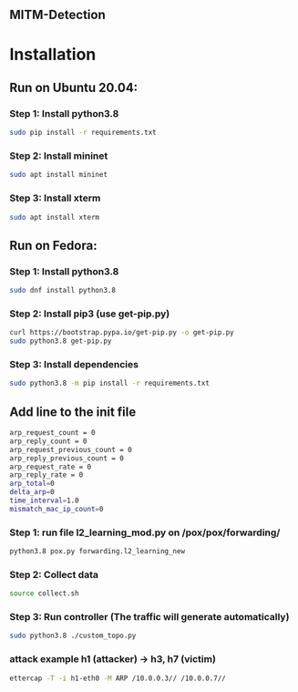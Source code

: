 ## MITM-Detection

# Installation

## Run on Ubuntu 20.04:
### Step 1: Install python3.8
```bash
sudo pip install -r requirements.txt
```

### Step 2: Install mininet
```bash
sudo apt install mininet
```

### Step 3: Install xterm
```bash
sudo apt install xterm
```

## Run on Fedora:

### Step 1: Install python3.8

```bash
sudo dnf install python3.8
```

### Step 2: Install pip3 (use get-pip.py)

```bash
curl https://bootstrap.pypa.io/get-pip.py -o get-pip.py
sudo python3.8 get-pip.py
```

### Step 3: Install dependencies

```bash
sudo python3.8 -m pip install -r requirements.txt
```

## Add line to the init file

```bash
arp_request_count = 0
arp_reply_count = 0
arp_request_previous_count = 0
arp_reply_previous_count = 0
arp_request_rate = 0
arp_reply_rate = 0
arp_total=0
delta_arp=0
time_interval=1.0
mismatch_mac_ip_count=0
```

### Step 1: run file l2_learning_mod.py on /pox/pox/forwarding/

```bash
python3.8 pox.py forwarding.l2_learning_new
```

### Step 2: Collect data

```bash
source collect.sh
```

### Step 3: Run controller (The traffic will generate automatically)

```bash
sudo python3.8 ./custom_topo.py
```

### attack example h1 (attacker) -> h3, h7 (victim)

```bash
ettercap -T -i h1-eth0 -M ARP /10.0.0.3// /10.0.0.7//
```
